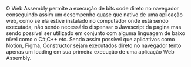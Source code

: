 
O Web Assembly permite a execução de bits code direto no navegador conseguindo assim um desempenho quase que nativo de uma aplicação web, como se ela estive instalado no computador onde está sendo executada, não sendo necessário dispensar o Javascript da pagina mas sendo possível ser utilizado em conjunto com alguma linguagem de baixo nível como o C#,C++ etc. Sendo assim possível que aplicativos como Notion, Figma, Constructor sejam executados direto no navegador tento apenas um loading em sua primeira execução de uma aplicação Web Assembly. 